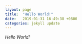 ```yaml
---
layout: page
title:  "Hello World!"
date:   2019-01-31 16:49:38 +0800
categories: jekyll update
---
```


_Hello World!_
